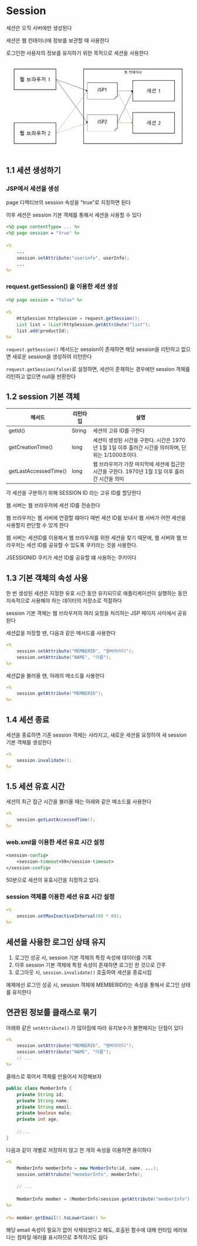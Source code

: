 # Session

세션은 오직 서버에만 생성된다

세션은 웹 컨테이너에 정보를 보관할 때 사용한다

로그인한 사용자의 정보를 유지하기 위한 목적으로 세션을 사용한다

<img src="https://github.com/Geol2/Today-I-Learned/blob/main/JAVA/JSP/images/session1.png" />

## 1.1 세션 생성하기

### JSP에서 세션을 생성

page 디렉티브의 session 속성을 "true"로 지정하면 된다

이후 세션은 session 기본 객체를 통해서 세션을 사용할 수 있다

```jsp
<%@ page contentType= ... %>
<%@ page session = "true" %>

<%  
    ...
    session.setAttribute("userinfo", userInfo);
    ...
%>
```

### request.getSession() 을 이용한 세션 생성

```jsp
<%@ page session = "false" %>

<%
    HttpSession httpSession = request.getSession();
    List list = (List)httpSession.getAttribute("list");
    list.add(productId);
%>
```

`request.getSession()` 메서드는 session이 존재하면 해당 session을 리턴하고 없으면 새로운 session을 생성하여 리턴한다

`request.getSession(false)`로 설정하면, 세션이 존재하는 경우에만 session 객체를 리턴하고 없으면 null을 반환한다

## 1.2 session 기본 객체

|      메서드            | 리턴타입 | 설명 |
|-----------------------|----------|----------------------|
| getId()               | String   | 세션의 고유 ID를 구한다 |
| getCreationTime()     | long     | 세션이 생성된 시간을 구한다. 시간은 1970년 1월 1일 이후 흘러간 시간을 의미하며, 단위는 1/1000초이다. |
| getLastAccessedTime() | long     | 웹 브라우저가 가장 마지막에 세션에 접근한 시간을 구한다. 1970년 1월 1일 이후 흘러간 시간을 의미 |

각 세션을 구분하기 위해 SESSION ID 라는 고유 ID를 할당한다

웹 서버는 웹 브라우저에 세션 ID를 전송한다

웹 브라우저는 웹 서버에 연결할 떄마다 매번 세션 ID를 보내서 웹 서버가 어떤 세션을 사용할지 판단할 수 있게 한다

웹 서버는 세션ID를 이용해서 웹 브라우저를 위한 세션을 찾기 때문에, 웹 서버와 웹 브라우저는 세션 ID를 공유할 수 있도록 쿠키라는 것을 사용한다.

JSESSIONID 쿠키가 세션 ID를 공유할 떄 사용하는 쿠키이다

## 1.3 기본 객체의 속성 사용

한 번 생성된 세션은 지정한 유효 시간 동안 유지되므로 애플리케이션이 실행하는 동안 지속적으로 사용해야 하는 데이터의 저장소로 적절하다

session 기본 객체는 웹 브라우저의 여러 요청을 처리하는 JSP 페이지 사이에서 공유된다

세션값을 저장할 땐, 다음과 같은 메서드를 사용한다

```jsp
<% 
    session.setAttribute("MEMBERID", "멤버아이디");
    session.setAttribute("NAME", "이름");
%>
```

세션값을 불러올 땐, 아래의 메소드를 사용한다

```jsp
<% 
    session.getAttribute("MEMBERID");
%>
```

## 1.4 세션 종료

세션을 종료하면 기존 session 객체는 사라지고, 새로운 세션을 요청하여 새 session 기본 객체를 생성한다

```jsp
<% 
    session.invalidate();
%>
```

## 1.5 세션 유효 시간

세션의 최근 접근 시간을 불러올 때는 아래와 같은 메소드를 사용한다

```jsp
<% 
    session.getLastAccessedTime();
%>
```

### web.xml을 이용한 세션 유효 시간 설정

```jsp
<session-config>
    <session-timeout>50</session-timeout>
</session-config>
```

50분으로 세션의 유효시간을 지정하고 있다.

### session 객체를 이용한 세션 유효 시간 설정

```jsp
<% 
    session.setMaxInactiveInterval(60 * 60);
%>
```

## 세션을 사용한 로그인 상태 유지

1. 로그인 성공 시, session 기본 객체의 특정 속성에 데이터를 기록
2. 이후 session 기본 객체에 특정 속성이 존재하면 로그인 한 것으로 간주
3. 로그아웃 시, `session.invalidate()` 호출하여 세션을 종료시킴

예제에선 로그인 성공 시, session 객체에 MEMBERID라는 속성을 통해서 로그인 상태를 유지한다

## 연관된 정보를 클래스로 묶기

아래와 같은 `setAttribute()` 가 많아짐에 따라 유지보수가 불편해지는 단점이 있다

```jsp
<% 
    session.setAttribute("MEMBERID", "멤버아이디");
    session.setAttribute("NAME", "이름");
    // ...
%>
```

클래스로 묶어서 객체를 만들어서 저장해보자

```java
public class MemberInfo {
    private String id;
    private String name;
    private String email;
    private boolean male;
    private int age;

    //...
}
```

다음과 같이 개별로 저장하지 않고 한 개의 속성을 이용하면 용이하다

```jsp
<% 
    MemberInfo memberInfo = new MemberInfo(id, name, ...);
    session.setAttrubute("memeberInfo", memberInfo);

    // ...

    MemberInfo member = (MemberInfo)session.getAttribute("memberInfo");
%>

<%= member.getEmail().toLowerCase() %>
```

해당 email 속성이 필요가 없어 삭제되었다고 해도, 호출된 함수에 대해 런타임 에러보다는 컴파일 에러를 표시하므로 추적하기도 쉽다